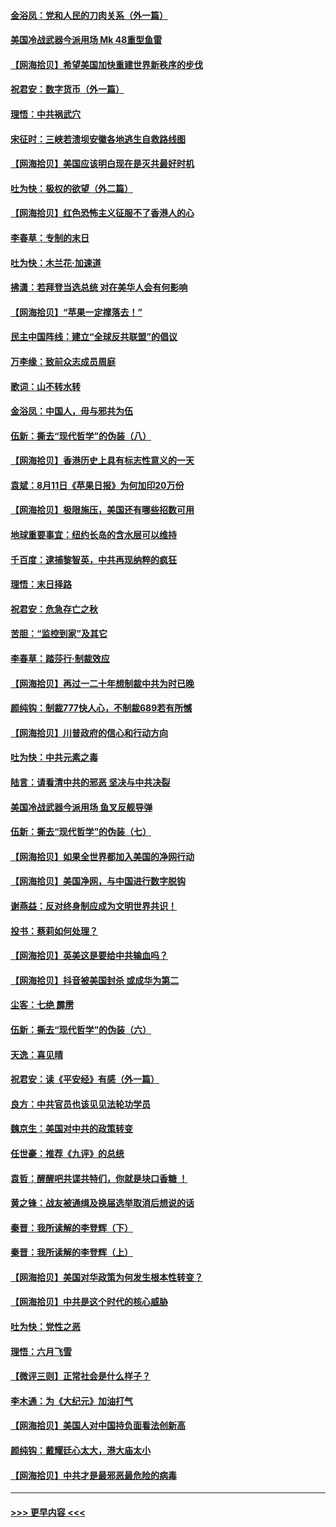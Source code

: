 #### [金浴凤：党和人民的刀肉关系（外一篇）](../pages/nsc993/n12335834.md?t=08170851) 
#### [美国冷战武器今派用场 Mk 48重型鱼雷](../pages/nsc993/n12335354.md?t=08170851) 
#### [【网海拾贝】希望美国加快重建世界新秩序的步伐](../pages/nsc993/n12334224.md?t=08170851) 
#### [祝君安：数字货币（外一篇）](../pages/nsc993/n12334186.md?t=08170851) 
#### [理悟：中共祸武穴](../pages/nsc993/n12333962.md?t=08170851) 
#### [宋征时：三峡若溃坝安徽各地逃生自救路线图](../pages/nsc993/n12332450.md?t=08170851) 
#### [【网海拾贝】美国应该明白现在是灭共最好时机](../pages/nsc993/n12332313.md?t=08170851) 
#### [吐为快：极权的欲望（外二篇）](../pages/nsc993/n12332089.md?t=08170851) 
#### [【网海拾贝】红色恐怖主义征服不了香港人的心](../pages/nsc993/n12329296.md?t=08170851) 
#### [李春草：专制的末日](../pages/nsc993/n12329079.md?t=08170851) 
#### [吐为快：木兰花‧加速道](../pages/nsc993/n12327366.md?t=08170851) 
#### [拂潇：若拜登当选总统 对在美华人会有何影响](../pages/nsc993/n12295996.md?t=08170851) 
#### [【网海拾贝】“苹果一定撑落去！”](../pages/nsc993/n12326784.md?t=08170851) 
#### [民主中国阵线：建立“全球反共联盟”的倡议](../pages/nsc993/n12324177.md?t=08170851) 
#### [万李缘：致前众志成员周庭](../pages/nsc993/n12324635.md?t=08170851) 
#### [歌词：山不转水转](../pages/nsc993/n12324599.md?t=08170851) 
#### [金浴凤：中国人，毋与邪共为伍](../pages/nsc993/n12324257.md?t=08170851) 
#### [伍新：撕去“现代哲学”的伪装（八）](../pages/nsc993/n12324188.md?t=08170851) 
#### [【网海拾贝】香港历史上具有标志性意义的一天](../pages/nsc993/n12324021.md?t=08170851) 
#### [袁斌：8月11日《苹果日报》为何加印20万份](../pages/nsc993/n12323955.md?t=08170851) 
#### [【网海拾贝】极限施压，美国还有哪些招数可用](../pages/nsc993/n12322512.md?t=08170851) 
#### [地球重要事宜：纽约长岛的含水层可以维持](../pages/nsc993/n12321844.md?t=08170851) 
#### [千百度：逮捕黎智英，中共再现纳粹的疯狂](../pages/nsc993/n12321777.md?t=08170851) 
#### [理悟：末日择路](../pages/nsc993/n12320812.md?t=08170851) 
#### [祝君安：危急存亡之秋](../pages/nsc993/n12320795.md?t=08170851) 
#### [苦胆：“监控到家”及其它](../pages/nsc993/n12320751.md?t=08170851) 
#### [李春草：踏莎行·制裁效应](../pages/nsc993/n12318290.md?t=08170851) 
#### [【网海拾贝】再过一二十年想制裁中共为时已晚](../pages/nsc993/n12318195.md?t=08170851) 
#### [颜纯钩：制裁777快人心，不制裁689若有所憾](../pages/nsc993/n12316912.md?t=08170851) 
#### [【网海拾贝】川普政府的信心和行动方向](../pages/nsc993/n12316673.md?t=08170851) 
#### [吐为快：中共元素之毒](../pages/nsc993/n12316547.md?t=08170851) 
#### [陆言：请看清中共的邪恶 坚决与中共决裂](../pages/nsc993/n12315784.md?t=08170851) 
#### [美国冷战武器今派用场 鱼叉反舰导弹](../pages/nsc993/n12316258.md?t=08170851) 
#### [伍新：撕去“现代哲学”的伪装（七）](../pages/nsc993/n12315846.md?t=08170851) 
#### [【网海拾贝】如果全世界都加入美国的净网行动](../pages/nsc993/n12315588.md?t=08170851) 
#### [【网海拾贝】美国净网，与中国进行数字脱钩](../pages/nsc993/n12312813.md?t=08170851) 
#### [谢燕益：反对终身制应成为文明世界共识！](../pages/nsc993/n12310465.md?t=08170851) 
#### [投书：蔡莉如何处理？](../pages/nsc993/n12310224.md?t=08170851) 
#### [【网海拾贝】英美这是要给中共输血吗？](../pages/nsc993/n12307646.md?t=08170851) 
#### [【网海拾贝】抖音被美国封杀 或成华为第二](../pages/nsc993/n12305277.md?t=08170851) 
#### [尘客：七绝 霹雳](../pages/nsc993/n12304053.md?t=08170851) 
#### [伍新：撕去“现代哲学”的伪装（六）](../pages/nsc993/n12303243.md?t=08170851) 
#### [天逸：喜见晴](../pages/nsc993/n12303226.md?t=08170851) 
#### [祝君安：读《平安经》有感（外一篇）](../pages/nsc993/n12303170.md?t=08170851) 
#### [良方：中共官员也该见见法轮功学员](../pages/nsc993/n12302985.md?t=08170851) 
#### [魏京生：美国对中共的政策转变](../pages/nsc993/n12302929.md?t=08170851) 
#### [任世豪：推荐《九评》的总统](../pages/nsc993/n12302838.md?t=08170851) 
#### [袁哲：醒醒吧共谍共特们，你就是块口香糖 ！](../pages/nsc993/n12302678.md?t=08170851) 
#### [黄之锋：战友被通缉及换届选举取消后想说的话](../pages/nsc993/n12302681.md?t=08170851) 
#### [秦晋：我所读解的李登辉（下）](../pages/nsc993/n12302171.md?t=08170851) 
#### [秦晋：我所读解的李登辉（上）](../pages/nsc993/n12301979.md?t=08170851) 
#### [【网海拾贝】美国对华政策为何发生根本性转变？](../pages/nsc993/n12302091.md?t=08170851) 
#### [【网海拾贝】中共是这个时代的核心威胁](../pages/nsc993/n12300541.md?t=08170851) 
#### [吐为快：党性之恶](../pages/nsc993/n12300263.md?t=08170851) 
#### [理悟：六月飞雪](../pages/nsc993/n12300243.md?t=08170851) 
#### [【微评三则】正常社会是什么样子？](../pages/nsc993/n12300228.md?t=08170851) 
#### [李木通：为《大纪元》加油打气](../pages/nsc993/n12280363.md?t=08170851) 
#### [【网海拾贝】美国人对中国持负面看法创新高](../pages/nsc993/n12298720.md?t=08170851) 
#### [颜纯钩：戴耀廷心太大，港大庙太小](../pages/nsc993/n12297682.md?t=08170851) 
#### [【网海拾贝】中共才是最邪恶最危险的病毒](../pages/nsc993/n12296470.md?t=08170851) 

----
#### [ >>> 更早内容 <<< ](../indexes/nsc993-earlier.md)
